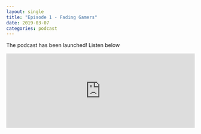 ```yaml
---
layout: single
title: "Episode 1 - Fading Gamers"
date: 2019-03-07
categories: podcast
---
```


The podcast has been launched! Listen below

<iframe width="100%" height="200" src="https://player.whooshkaa.com/player/episode/id/341112?visual=true&sharing=true" frameborder="0" style="width: 100%; height: 200px"></iframe>



<!--stackedit_data:
eyJoaXN0b3J5IjpbLTE2MDI2ODU5NzYsLTIwODg3NDY2MTJdfQ
==
-->